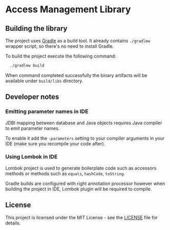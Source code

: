 # Access Management Library

## Building the library

The project uses [Gradle](https://gradle.org) as a build tool. It already contains
`./gradlew` wrapper script, so there's no need to install Gradle.

To build the project execute the following command:

```bash
  ./gradlew build
```

When command completed successfully the binary artifacts will be available under `build/libs` directory. 

## Developer notes

### Emitting parameter names in IDE

JDBI mapping between database and Java objects requires Java compiler to emit parameter names.  

To enable it add the `-parameters` setting to your compiler arguments in your IDE (make sure you recompile your code after).

### Using Lombok in IDE

Lombok project is used to generate boilerplate code such as accessors methods or methods such as `equals`, `hashCode`, `toString`.

Gradle builds are configured with right annotation processor however when building the project in IDE, Lombok plugin will be required to compile.

## License

This project is licensed under the MIT License - see the [LICENSE](LICENSE.md) file for details.
